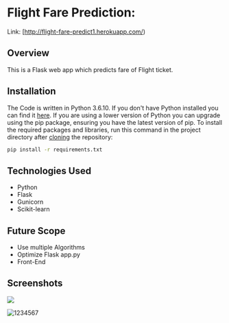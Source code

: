 # Flight Fare Prediction: 

Link: [http://flight-fare-predict1.herokuapp.com/)

## Overview
This is a Flask web app which predicts fare of Flight ticket.

## Installation
The Code is written in Python 3.6.10. If you don't have Python installed you can find it [here](https://www.python.org/downloads/). If you are using a lower version of Python you can upgrade using the pip package, ensuring you have the latest version of pip. To install the required packages and libraries, run this command in the project directory after [cloning](https://www.howtogeek.com/451360/how-to-clone-a-github-repository/) the repository:
```bash
pip install -r requirements.txt
```

## Technologies Used

* Python
* Flask
* Gunicorn
* Scikit-learn

## Future Scope

* Use multiple Algorithms
* Optimize Flask app.py
* Front-End 

## Screenshots

[![](https://i.imgur.com/R1g2wvC.png)](https://flight-price-prediction-api.herokuapp.com/)

![1234567](https://user-images.githubusercontent.com/72138009/134038810-44632c95-96b2-4d00-9cbf-8962d4a1b780.png)

